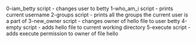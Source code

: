 0-iam_betty script - changes user to betty
1-who_am_i script - prints current username
2-groups script - prints all the groups the current user is a part of
3-new_owner script - changes owner of hello file to user betty
4-empty script - adds hello file to current working directory
5-execute script - adds execute permission to owner of file hello

